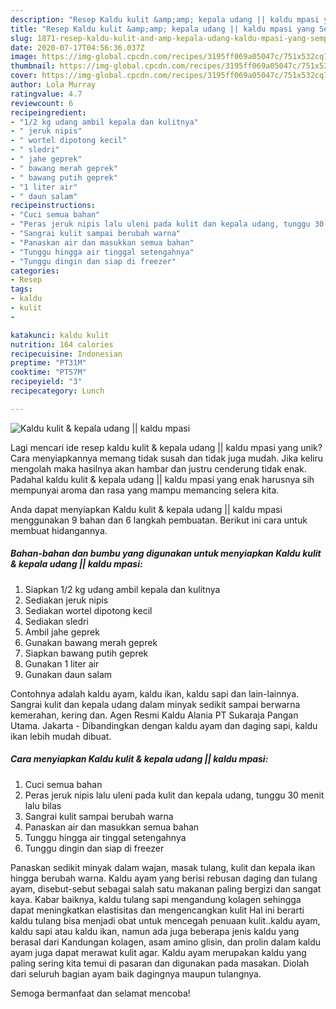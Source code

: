 ```yaml
---
description: "Resep Kaldu kulit &amp;amp; kepala udang || kaldu mpasi yang Sempurna"
title: "Resep Kaldu kulit &amp;amp; kepala udang || kaldu mpasi yang Sempurna"
slug: 1871-resep-kaldu-kulit-and-amp-kepala-udang-kaldu-mpasi-yang-sempurna
date: 2020-07-17T04:56:36.037Z
image: https://img-global.cpcdn.com/recipes/3195ff069a05047c/751x532cq70/kaldu-kulit-kepala-udang-kaldu-mpasi-foto-resep-utama.jpg
thumbnail: https://img-global.cpcdn.com/recipes/3195ff069a05047c/751x532cq70/kaldu-kulit-kepala-udang-kaldu-mpasi-foto-resep-utama.jpg
cover: https://img-global.cpcdn.com/recipes/3195ff069a05047c/751x532cq70/kaldu-kulit-kepala-udang-kaldu-mpasi-foto-resep-utama.jpg
author: Lola Murray
ratingvalue: 4.7
reviewcount: 6
recipeingredient:
- "1/2 kg udang ambil kepala dan kulitnya"
- " jeruk nipis"
- " wortel dipotong kecil"
- " sledri"
- " jahe geprek"
- " bawang merah geprek"
- " bawang putih geprek"
- "1 liter air"
- " daun salam"
recipeinstructions:
- "Cuci semua bahan"
- "Peras jeruk nipis lalu uleni pada kulit dan kepala udang, tunggu 30 menit lalu bilas"
- "Sangrai kulit sampai berubah warna"
- "Panaskan air dan masukkan semua bahan"
- "Tunggu hingga air tinggal setengahnya"
- "Tunggu dingin dan siap di freezer"
categories:
- Resep
tags:
- kaldu
- kulit
- 

katakunci: kaldu kulit  
nutrition: 164 calories
recipecuisine: Indonesian
preptime: "PT31M"
cooktime: "PT57M"
recipeyield: "3"
recipecategory: Lunch

---
```



![Kaldu kulit &amp; kepala udang || kaldu mpasi](https://img-global.cpcdn.com/recipes/3195ff069a05047c/751x532cq70/kaldu-kulit-kepala-udang-kaldu-mpasi-foto-resep-utama.jpg)

Lagi mencari ide resep kaldu kulit &amp; kepala udang || kaldu mpasi yang unik? Cara menyiapkannya memang tidak susah dan tidak juga mudah. Jika keliru mengolah maka hasilnya akan hambar dan justru cenderung tidak enak. Padahal kaldu kulit &amp; kepala udang || kaldu mpasi yang enak harusnya sih mempunyai aroma dan rasa yang mampu memancing selera kita.


 Anda dapat menyiapkan Kaldu kulit &amp; kepala udang || kaldu mpasi menggunakan 9 bahan dan 6 langkah pembuatan. Berikut ini cara untuk membuat hidangannya.

<!--inarticleads1-->

##### Bahan-bahan dan bumbu yang digunakan untuk menyiapkan Kaldu kulit &amp; kepala udang || kaldu mpasi:

1. Siapkan 1/2 kg udang ambil kepala dan kulitnya
1. Sediakan  jeruk nipis
1. Sediakan  wortel dipotong kecil
1. Sediakan  sledri
1. Ambil  jahe geprek
1. Gunakan  bawang merah geprek
1. Siapkan  bawang putih geprek
1. Gunakan 1 liter air
1. Gunakan  daun salam


Contohnya adalah kaldu ayam, kaldu ikan, kaldu sapi dan lain-lainnya. Sangrai kulit dan kepala udang dalam minyak sedikit sampai berwarna kemerahan, kering dan. Agen Resmi Kaldu Alania PT Sukaraja Pangan Utama. Jakarta - Dibandingkan dengan kaldu ayam dan daging sapi, kaldu ikan lebih mudah dibuat. 

<!--inarticleads2-->

##### Cara menyiapkan Kaldu kulit &amp; kepala udang || kaldu mpasi:

1. Cuci semua bahan
1. Peras jeruk nipis lalu uleni pada kulit dan kepala udang, tunggu 30 menit lalu bilas
1. Sangrai kulit sampai berubah warna
1. Panaskan air dan masukkan semua bahan
1. Tunggu hingga air tinggal setengahnya
1. Tunggu dingin dan siap di freezer


Panaskan sedikit minyak dalam wajan, masak tulang, kulit dan kepala ikan hingga berubah warna. Kaldu ayam yang berisi rebusan daging dan tulang ayam, disebut-sebut sebagai salah satu makanan paling bergizi dan sangat kaya. Kabar baiknya, kaldu tulang sapi mengandung kolagen sehingga dapat meningkatkan elastisitas dan mengencangkan kulit Hal ini berarti kaldu tulang bisa menjadi obat untuk mencegah penuaan kulit..kaldu ayam, kaldu sapi atau kaldu ikan, namun ada juga beberapa jenis kaldu yang berasal dari Kandungan kolagen, asam amino glisin, dan prolin dalam kaldu ayam juga dapat merawat kulit agar. Kaldu ayam merupakan kaldu yang paling sering kita temui di pasaran dan digunakan pada masakan. Diolah dari seluruh bagian ayam baik dagingnya maupun tulangnya. 

 Semoga bermanfaat dan selamat mencoba!
